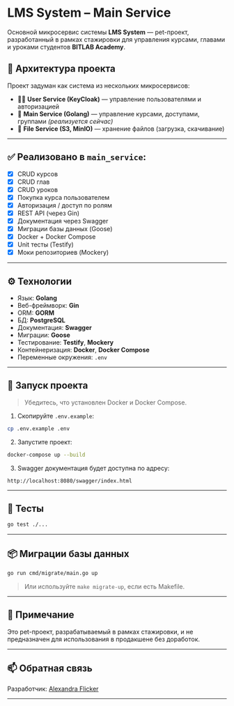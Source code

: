 # LMS System – Main Service

Основной микросервис системы **LMS System** — pet-проект, разработанный в рамках стажировки для управления курсами, главами и уроками студентов **BITLAB Academy**.

## 🧩 Архитектура проекта

Проект задуман как система из нескольких микросервисов:

- 🧑‍🎓 **User Service (KeyCloak)** — управление пользователями и авторизацией
- 📘 **Main Service (Golang)** — управление курсами, доступами, группами *(реализуется сейчас)*
- 📁 **File Service (S3, MinIO)** — хранение файлов (загрузка, скачивание)

---

## ✅ Реализовано в `main_service`:

- [x] CRUD курсов
- [x] CRUD глав
- [x] CRUD уроков
- [x] Покупка курса пользователем
- [x] Авторизация / доступ по ролям
- [x] REST API (через Gin)
- [x] Документация через Swagger
- [x] Миграции базы данных (Goose)
- [x] Docker + Docker Compose
- [x] Unit тесты (Testify)
- [x] Моки репозиториев (Mockery)

---

## ⚙️ Технологии

- Язык: **Golang**
- Веб-фреймворк: **Gin**
- ORM: **GORM**
- БД: **PostgreSQL**
- Документация: **Swagger**
- Миграции: **Goose**
- Тестирование: **Testify**, **Mockery**
- Контейнеризация: **Docker**, **Docker Compose**
- Переменные окружения: `.env`

---

## 🚀 Запуск проекта

> Убедитесь, что установлен Docker и Docker Compose.

1. Скопируйте `.env.example`:
```bash
cp .env.example .env
```

2. Запустите проект:
```bash
docker-compose up --build
```

3. Swagger документация будет доступна по адресу:
```
http://localhost:8080/swagger/index.html
```

---

## 🧪 Тесты

```bash
go test ./...
```

---

## 📦 Миграции базы данных

```bash
go run cmd/migrate/main.go up
```

> Или используйте `make migrate-up`, если есть Makefile.

---

## 📝 Примечание

Это pet-проект, разрабатываемый в рамках стажировки, и не предназначен для использования в продакшене без доработок.

---

## 📫 Обратная связь

Разработчик: [Alexandra Flicker](https://github.com/Alexandra-Flicker)

---


